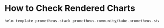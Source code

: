 # How to Check Rendered Charts

```sh
helm template prometheus-stack prometheus-community/kube-prometheus-stack -f playbooks/argocd/apps/prometheus/values.yaml > rendered.yaml
```
